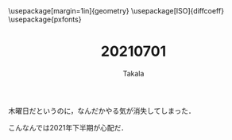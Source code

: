﻿---
title: 20210701
yesterday: 20210630
tomorrow: 20210702
days: 552
author: Takala
header-includes:
  - \usepackage[margin=1in]{geometry}
  - \usepackage[ISO]{diffcoeff}
  - \usepackage{pxfonts}
---


木曜日だというのに，なんだかやる気が消失してしまった．


こんなんでは2021年下半期が心配だ．



